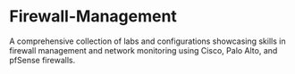 # Firewall-Management
A comprehensive collection of labs and configurations showcasing skills in firewall management and network monitoring using Cisco, Palo Alto, and pfSense firewalls.
